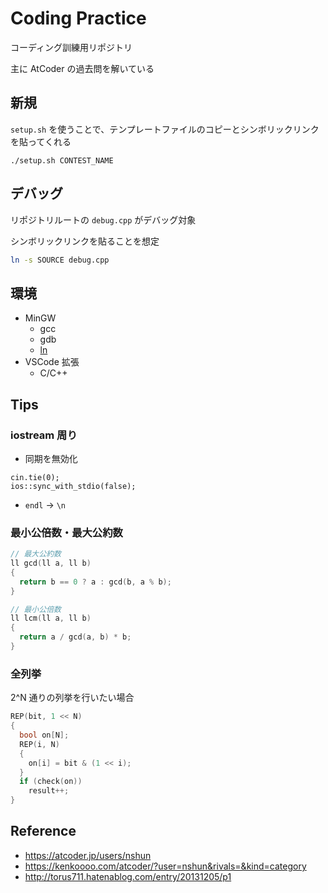 # Coding Practice

コーディング訓練用リポジトリ

主に AtCoder の過去問を解いている

## 新規

`setup.sh` を使うことで、テンプレートファイルのコピーとシンボリックリンクを貼ってくれる

```
./setup.sh CONTEST_NAME
```

## デバッグ

リポジトリルートの `debug.cpp` がデバッグ対象

シンボリックリンクを貼ることを想定

```sh
ln -s SOURCE debug.cpp
```

## 環境

- MinGW
  - gcc
  - gdb
  - [ln](https://qiita.com/ucho/items/c5ea0beb8acf2f1e4772)
- VSCode 拡張
  - C/C++

## Tips

### iostream 周り

- 同期を無効化

```
cin.tie(0);
ios::sync_with_stdio(false);
```

- `endl` -> `\n`

### 最小公倍数・最大公約数

```cpp
// 最大公約数
ll gcd(ll a, ll b)
{
  return b == 0 ? a : gcd(b, a % b);
}

// 最小公倍数
ll lcm(ll a, ll b)
{
  return a / gcd(a, b) * b;
}
```

### 全列挙

2^N 通りの列挙を行いたい場合

```cpp
REP(bit, 1 << N)
{
  bool on[N];
  REP(i, N)
  {
    on[i] = bit & (1 << i);
  }
  if (check(on))
    result++;
}
```

## Reference

- https://atcoder.jp/users/nshun
- https://kenkoooo.com/atcoder/?user=nshun&rivals=&kind=category
- http://torus711.hatenablog.com/entry/20131205/p1
